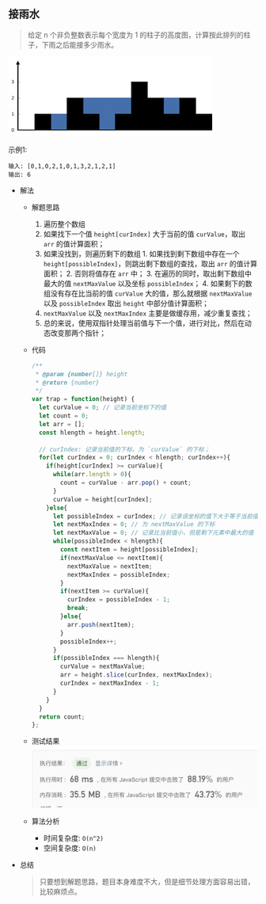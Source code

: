 ## 接雨水

> 给定 n 个非负整数表示每个宽度为 1 的柱子的高度图，计算按此排列的柱子，下雨之后能接多少雨水。<br/>

![](rainwatertrap.png)

示例1:
```text
输入: [0,1,0,2,1,0,1,3,2,1,2,1]
输出: 6
```

- 解法
  - 解题思路
    1. 遍历整个数组
      1. 如果找下一个值 `height[curIndex]` 大于当前的值 `curValue`，取出 `arr` 的值计算面积；
      2. 如果没找到，则遍历剩下的数组
        1. 如果找到剩下数组中存在一个 `height[possibleIndex]`，则跳出剩下数组的查找，取出 `arr` 的值计算面积；
        2. 否则将值存在 `arr` 中；
        3. 在遍历的同时，取出剩下数组中最大的值 `nextMaxValue` 以及坐标 `possibleIndex`；
        4. 如果剩下的数组没有存在比当前的值 `curValue` 大的值，那么就根据 `nextMaxValue` 以及 `possibleIndex` 取出 `height` 中部分值计算面积；
    2. `nextMaxValue` 以及 `nextMaxIndex` 主要是做缓存用，减少重复查找；
    3. 总的来说，使用双指针处理当前值与下一个值，进行对比，然后在动态改变那两个指针；
    
  - 代码
    ```javascript
    /**
     * @param {number[]} height
     * @return {number}
     */
    var trap = function(height) {
      let curValue = 0; // 记录当前坐标下的值
      let count = 0;
      let arr = [];
      const hlength = height.length;
    
      // curIndex: 记录当前值的下标，为 `curValue` 的下标；
      for(let curIndex = 0; curIndex < hlength; curIndex++){
        if(height[curIndex] >= curValue){
          while(arr.length > 0){
            count = curValue - arr.pop() + count;
          }
          curValue = height[curIndex];
        }else{
          let possibleIndex = curIndex; // 记录该坐标的值下大于等于当前值
          let nextMaxIndex = 0; // 为 nextMaxValue 的下标
          let nextMaxValue = 0; // 记录比当前值小，但是剩下元素中最大的值
          while(possibleIndex < hlength){
            const nextItem = height[possibleIndex];
            if(nextMaxValue <= nextItem){
              nextMaxValue = nextItem;
              nextMaxIndex = possibleIndex;
            }
            if(nextItem >= curValue){
              curIndex = possibleIndex - 1;
              break;
            }else{
              arr.push(nextItem);
            }
            possibleIndex++;
          }
          if(possibleIndex === hlength){
            curValue = nextMaxValue;
            arr = height.slice(curIndex, nextMaxIndex);
            curIndex = nextMaxIndex - 1;
          }
        }
      }
      return count;
    };
    ```
  
   - 测试结果
     ![](result42-1.jpg)
    
  - 算法分析
    - 时间复杂度: `O(n^2)`
    - 空间复杂度: `O(n)`

- 总结
  > 只要想到解题思路，题目本身难度不大，但是细节处理方面容易出错，比较麻烦点。